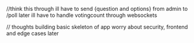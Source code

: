 //think this through
    ill have to send {question and options} from admin to /poll
    later ill have to handle votingcount through websockets 


// thoughts
building basic skeleton of app
worry about security, frontend and edge cases later
